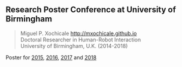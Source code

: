 Research Poster Conference at University of Birmingham
---

> Miguel P. Xochicale http://mxochicale.github.io  
> Doctoral Researcher in Human-Robot Interaction  
> University of Birmingham, U.K. (2014-2018)


Poster for [2015](https://github.com/mxochicale/PhD/tree/master/posters/Research_Poster_Conference_UoB/2015), [2016](https://github.com/mxochicale/PhD/tree/master/posters/Research_Poster_Conference_UoB/2016), [2017](https://github.com/mxochicale/PhD/tree/master/posters/Research_Poster_Conference_UoB/2017) and [2018](https://github.com/mxochicale/PhD/tree/master/posters/Research_Poster_Conference_UoB/2018)

